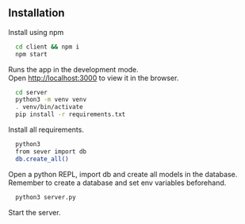 ## Installation

Install using npm

```bash
  cd client && npm i
  npm start
```

Runs the app in the development mode.\
Open [http://localhost:3000](http://localhost:3000) to view it in the browser.

```bash
  cd server
  python3 -m venv venv
  . venv/bin/activate
  pip install -r requirements.txt
```

Install all requirements.

```bash
  python3
  from sever import db
  db.create_all()
```

Open a python REPL, import db and create all models in the database.
Remember to create a database and set env variables beforehand.

```bash
  python3 server.py
```

Start the server.

